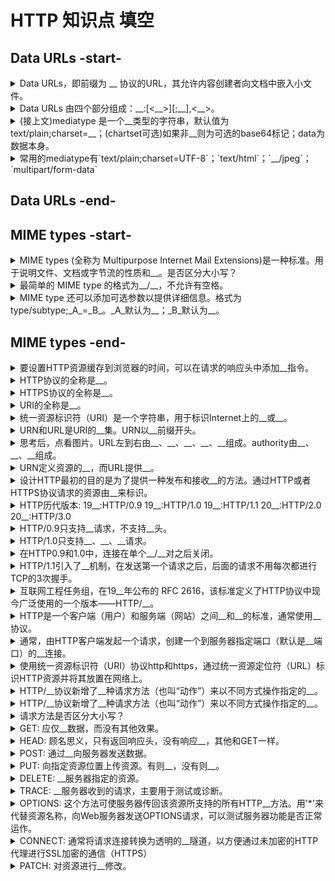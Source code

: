 <!-- markdownlint-disable MD033 -->
# HTTP 知识点 填空

## Data URLs -start-

<details>
  <summary>Data URLs，即前缀为 __ 协议的URL，其允许内容创建者向文档中嵌入小文件。</summary>
  <div>data:</div>
</details>

<details>
  <summary>Data URLs 由四个部分组成：__:[&lt;__&gt;][;__],&lt;__&gt;。</summary>
  <div>data mediatype base64 data</div>
</details>

<details>
  <summary>(接上文)mediatype 是一个__类型的字符串，默认值为 text/plain;charset=__；(chartset可选)如果非__则为可选的base64标记；data为数据本身。</summary>
  <div>MIME US-ASCII</div>
  <div>文本</div>
</details>

<details>
  <summary>常用的mediatype有`text/plain;charset=UTF-8`；`text/html`；`__/jpeg`；`multipart/form-data`</summary>
  <div>image</div>
</details>

## Data URLs -end-

## MIME types -start-

<details>
  <summary>MIME types (全称为 Multipurpose Internet Mail Extensions)是一种标准。用于说明文件、文档或字节流的性质和__。是否区分大小写？</summary>
  <div>格式 不区分</div>
</details>

<details>
  <summary>最简单的 MIME type 的格式为__/__，不允许有空格。</summary>
  <div>type subtype</div>
</details>

<details>
  <summary>MIME type 还可以添加可选参数以提供详细信息。格式为type/subtype;_A_=_B_。_A_默认为__；_B_默认为__。</summary>
  <div>A:parameter B:value</div>
  <div>charset US-ASCII</div>
</details>

## MIME types -end-

<details>
  <summary>要设置HTTP资源缓存到浏览器的时间，可以在请求的响应头中添加__指令。</summary>
  <div>Cache-Control</div>
</details>

<details>
  <summary>HTTP协议的全称是__。</summary>
  <div>HyperText Transfer Protocol</div>
</details>

<details>
  <summary>HTTPS协议的全称是__。</summary>
  <div>HyperText Transfer Protocol Secure</div>
</details>

<details>
  <summary>URI的全称是__。</summary>
  <div>Uniform Resource Identifiers</div>
</details>

<details>
  <summary>统一资源标识符（URI）是一个字符串，用于标识Internet上的__或__。</summary>
  <div>名称</div>
  <div>资源</div>
</details>

<details>
  <summary>URN和URL是URI的__集。URN以__前缀开头。</summary>
  <div>urn:</div>
</details>

<details>
  <summary>思考后，点看图片。URL左到右由__、__、__、__、__组成。authority由__、__、__组成。</summary>
  <div>scheme</div>
  <div>authority</div>
  <div>path</div>
  <div>query</div>
  <div>fragment</div>
  <div>-</div>
  <div>userinfo</div>
  <div>host</div>
  <div>port</div>
  <img src="https://oss.taichiyi.com/markdown/Hypertext_Transfer_Protocol.jpg" />
</details>

<details>
  <summary>URN定义资源的__，而URL提供__。</summary>
  <div>身份</div>
  <div>位置</div>
</details>

<details>
  <summary>设计HTTP最初的目的是为了提供一种发布和接收__的方法。通过HTTP或者HTTPS协议请求的资源由__来标识。</summary>
  <div>HTML页面</div>
  <div>URI</div>
</details>

<details>
  <summary>HTTP历代版本: 19__:HTTP/0.9 19__:HTTP/1.0 19__:HTTP/1.1 20__:HTTP/2.0 20__:HTTP/3.0 </summary>
  <div>91</div>
  <div>96</div>
  <div>97</div>
  <div>15</div>
  <div>18</div>
</details>

<details>
  <summary>HTTP/0.9只支持__请求，不支持__头。</summary>
  <div>GET</div>
  <div>请求</div>
</details>

<details>
  <summary>HTTP/1.0只支持__、__、__请求。</summary>
  <div>GET</div>
  <div>POST</div>
  <div>HEAD</div>
</details>

<details>
  <summary>在HTTP0.9和1.0中，连接在单个__/__对之后关闭。</summary>
  <div>请求</div>
  <div>响应</div>
</details>

<details>
  <summary>HTTP/1.1引入了__机制，在发送第一个请求之后，后面的请求不用每次都进行TCP的3次握手。</summary>
  <div>keep-alive</div>
</details>

<details>
  <summary>互联网工程任务组，在19__年公布的 RFC 2616，该标准定义了HTTP协议中现今广泛使用的一个版本——HTTP/__。</summary>
  <div>99</div>
  <div>1.1</div>
</details>

<details>
  <summary>HTTP是一个客户端（用户）和服务端（网站）之间__和__的标准，通常使用__协议。</summary>
  <div>请求</div>
  <div>应答</div>
  <div>TCP</div>
</details>

<details>
  <summary>通常，由HTTP客户端发起一个请求，创建一个到服务器指定端口（默认是__端口）的__连接。</summary>
  <div>80</div>
  <div>TCP</div>
</details>

<details>
  <summary>使用统一资源标识符（URI）协议http和https，通过统一资源定位符（URL）标识HTTP资源并将其放置在网络上。</summary>
  <div>80</div>
  <div>TCP</div>
</details>

<details>
  <summary>HTTP/__协议新增了__种请求方法（也叫“动作”）来以不同方式操作指定的__。</summary>
  <div>1.1</div>
  <div>5</div>
  <div>资源</div>
</details>

<details>
  <summary>HTTP/__协议新增了__种请求方法（也叫“动作”）来以不同方式操作指定的__。</summary>
  <div>1.1</div>
  <div>5</div>
  <div>资源</div>
</details>

<details>
  <summary>请求方法是否区分大小写？</summary>
  <div>是</div>
</details>

<details>
  <summary>GET: 应仅__数据，而没有其他效果。</summary>
  <div>检索（获取）</div>
</details>

<details>
  <summary>HEAD: 顾名思义，只有返回响应头，没有响应__，其他和GET一样。</summary>
  <div>主体</div>
</details>

<details>
  <summary>POST: 通过__向服务器发送数据。</summary>
  <div>请求主体</div>
</details>

<details>
  <summary>PUT: 向指定资源位置上传资源。有则__，没有则__。</summary>
  <div>覆盖</div>
  <div>新建</div>
</details>

<details>
  <summary>DELETE: __服务器指定的资源。</summary>
  <div>删除</div>
</details>

<details>
  <summary>TRACE: __服务器收到的请求，主要用于测试或诊断。</summary>
  <div>回显</div>
</details>

<details>
  <summary>OPTIONS: 这个方法可使服务器传回该资源所支持的所有HTTP__方法。用'*'来代替资源名称，向Web服务器发送OPTIONS请求，可以测试服务器功能是否正常运作。</summary>
  <div>请求</div>
</details>

<details>
  <summary>CONNECT: 通常将请求连接转换为透明的__隧道，以方便通过未加密的HTTP代理进行SSL加密的通信（HTTPS）</summary>
  <div>TCP/IP</div>
</details>

<details>
  <summary>PATCH: 对资源进行__修改。</summary>
  <div>部分</div>
</details>
